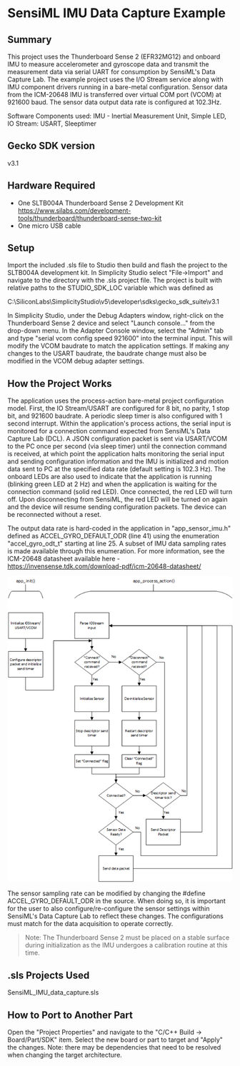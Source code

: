 # SensiML IMU Data Capture Example #

## Summary ##

This project uses the Thunderboard Sense 2 (EFR32MG12) and onboard IMU to measure accelerometer and gyroscope data and transmit the measurement data via serial UART for consumption by SensiML's Data Capture Lab. The example project uses the I/O Stream service along with IMU component drivers running in a bare-metal configuration. Sensor data from the ICM-20648 IMU is transferred over virtual COM port (VCOM) at 921600 baud. The sensor data output data rate is configured at 102.3Hz.

Software Components used: IMU - Inertial Measurement Unit, Simple LED, IO Stream: USART, Sleeptimer

## Gecko SDK version ##

v3.1

## Hardware Required ##

- One SLTB004A Thunderboard Sense 2 Development Kit
<https://www.silabs.com/development-tools/thunderboard/thunderboard-sense-two-kit>
- One micro USB cable

## Setup ##

Import the included .sls file to Studio then build and flash the project to the SLTB004A development kit.
In Simplicity Studio select "File->Import" and navigate to the directory with the .sls project file.
The project is built with relative paths to the STUDIO_SDK_LOC variable which was defined as

C:\SiliconLabs\SimplicityStudio\v5\developer\sdks\gecko_sdk_suite\v3.1

In Simplicity Studio, under the Debug Adapters window, right-click on the Thunderboard Sense 2 device and select "Launch console..." from the drop-down menu. In the Adapter Console window, select the "Admin" tab and type "serial vcom config speed 921600" into the terminal input. This will modify the VCOM baudrate to match the application settings. If making any changes to the USART baudrate, the baudrate change must also be modified in the VCOM debug adapter settings.

## How the Project Works ##

The application uses the process-action bare-metal project configuration model. First, the IO Stream/USART are configured for 8 bit, no parity, 1 stop bit, and 921600 baudrate. A periodic sleep timer is also configured with 1 second interrupt. Within the application's process actions, the serial input is monitored for a connection command expected from SensiML's Data Capture Lab (DCL). A JSON configuration packet is sent via USART/VCOM to the PC once per second (via sleep timer) until the connection command is received, at which point the application halts monitoring the serial input and sending configuration information and the IMU is initialized and motion data sent to PC at the specified data rate (default setting is 102.3 Hz). The onboard LEDs are also used to indicate that the application is running (blinking green LED at 2 Hz) and when the application is waiting for the connection command (solid red LED). Once connected, the red LED will turn off. Upon disconnecting from SensiML, the red LED will be turned on again and the device will resume sending configuration packets. The device can be reconnected without a reset. 

The output data rate is hard-coded in the application in "app_sensor_imu.h" defined as ACCEL_GYRO_DEFAULT_ODR (line 41) using the enumeration "accel_gyro_odt_t" starting at line 25. A subset of IMU data sampling rates is made available through this enumeration. For more information, see the ICM-20648 datasheet available here - https://invensense.tdk.com/download-pdf/icm-20648-datasheet/

![Application flowchart - high-level system overview](doc/app_flowchart.PNG)

The sensor sampling rate can be modified by changing the #define ACCEL_GYRO_DEFAULT_ODR in the source. When doing so, it is important for the user to also configure/re-configure the sensor settings within SensiML's Data Capture Lab to reflect these changes. The configurations must match for the data acquisition to operate correctly. 

>Note: The Thunderboard Sense 2 must be placed on a stable surface during initialization as the IMU undergoes a calibration routine at this time.  

## .sls Projects Used ##

SensiML_IMU_data_capture.sls

## How to Port to Another Part ##

Open the "Project Properties" and navigate to the "C/C++ Build -> Board/Part/SDK" item.  Select the new board or part to target and "Apply" the changes.  Note: there may be dependencies that need to be resolved when changing the target architecture.